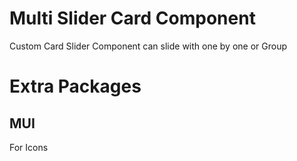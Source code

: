 # Multi Slider Card Component

Custom Card Slider Component can slide with one by one or Group

# Extra Packages

## MUI
For Icons